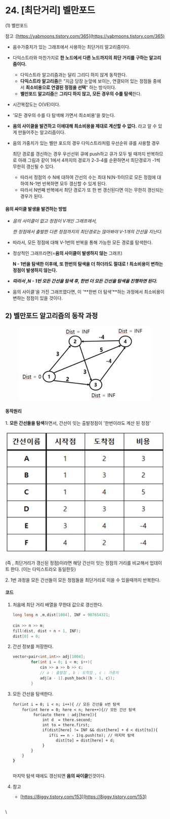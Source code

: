 # 24. \[최단거리] 벨만포드

(1) 벨만포드

참고 :[https://yabmoons.tistory.com/365](https://yabmoons.tistory.com/365)

* 음수가중치가 있는 그래프에서 사용하는 최단거리 알고리즘이다.
* 다익스트라와 마찬가지로 **한 노드에서 다른 노드까지의 최단 거리를 구하는 알고리즘이다.**
  * 다익스트라 알고리즘과는 달리 그리디 하지 않게 동작한다.
  * **다익스트라 알고리즘**은 "지금 당장 눈앞에 보이는, 연결되어 있는 정점들 중에서 **최소비용으로 연결된 정점을 선택**" 하는 방식이다.
  * **벨만포드 알고리즘**은 **그리디 하지 않고, 모든 경우의 수를 탐색**한다.
* 시간복잡도는 O(VE)이다.
* '모든 경우의 수를 다 탐색해 가면서 최소비용'을 찾는다.
* **음의 사이클을 발견하고 이에대해 최소비용을 제대로 계산할 수 없다.** 라고 알 수 있게 만들어주는 알고리즘이다.
*   음의 가중치가 있는 벨만 포드의 경우 다익스트라처럼 우선순위 큐를 사용할 경우

    최단 경로를 갱신하는 경우 우선선위 큐에 push하고 큐가 모두 빌 때까지 반복하므로 아래 그림과 같이 1에서 4까지의 경로가 2-3-4를 순환하면서 최단경로가  -1씩 무한히 갱신될 수 있다.

    * 따라서 정점의 수 N에 대하여 간선의 수는 최대 N(N-1)이므로 모든 정점에 대하여 N-1번 반복하면 모두 갱신할 수 있게 된다.
    * 따라서 N번째 반복에서 최단 경로가 또 한 번 갱신된다면 이는 무한히 갱신되는 경우가 된다.

#### 음의 싸이클 발생을 발견하는 방법

*   _음의 사이클이 없고 정점이 V개인 그래프에서,_

    _한 정점에서 출발한 다른 정점까지의 최단경로는 많아봐야 V-1개의 간선을 지난다._
* 따라서, 모든 정점에 대해 V-1번의 반복을 통해 가능한 모든 경로를 탐색한다.
*   정상적인 그래프라면(=**음의 사이클이 발생하지 않는** 그래프)

    **N - 1번을 탐색한 이후에, 또 한번의 탐색을 더 하더라도 절대로 ! 최소비용이 변하는 정점이 발생하지 않는다.**
* _**따라서 ,N - 1번 모든 간선을 탐색 후, 한번 더 모든 간선을 탐색을 진행하면 된다.**_
* 음의 사이클'을 가진 그래프였다면, 이 '**한번 더 탐색'**하는 과정에서 최소비용이 변하는 정점이 있을 것이다.

## 2) 벨만포드 알고리즘의 동작 과정

<figure><img src="../.gitbook/assets/image (10) (1).png" alt=""><figcaption></figcaption></figure>

#### 동작원리

1\. **모든 간선들을 탐색**하면서, 간선이 잇는 출발정점이 '한번이라도 계산 된 정점'

![](<../.gitbook/assets/image (1) (1) (1) (1) (1) (1) (1) (1) (1) (1) (1).png>)

(즉 , 최단거리가 갱신된 정점)이라면 해당 간선이 잇는 정점의 거리를 비교해서 업데이트 한다. (이는 다익스트라오 동일한듯)

2\. 1번 과정을 모든 간선들이 모든 정점들을 최단거리로 이을 수 있을때까지 반복한다.

#### 코드

1.  처음에 최단 거리 배열을 무한대 값으로 갱신한다.

    ```cpp
    long long n ,m,dist[1004], INF = 987654321;

    cin >> n >> m; 
    fill(dist, dist + n + 1, INF); 
    dist[0] = 0;
    ```
2.  간선 정보를 저장한다.

    ```cpp
    vector<pair<int,int>> adj[1004]; 
            for(int i = 0; i < m; i++){
                cin >> a >> b >> c; 
                // a : 출발점 , b : 도착점 , c : 가중치
                adj[a - 1].push_back({b - 1, c}); 
            }
    ```
3.  모든 간선을 탐색한다.

    <pre class="language-cpp"><code class="lang-cpp">for(int i = 0; i &#x3C; n; i++){ // 모든 간선을 n번 탐색
        for(int here = 0; here &#x3C; n; here++){// 모든 간선 탐색
             for(auto there : adj[here]){
                 int d  = there.second; 
                 int to = there.first; 
                 if(dist[here] != INF &#x26;&#x26; dist[here] + d &#x3C; dist[to]){
                    if(i == n - 1)q.push(to); // 마지막 탐색
                       dist[to] = dist[here] + d; 
                 } 
            } 
        }
    <strong>}
    </strong>
    </code></pre>

    마지막 탐색 때에도 갱신되면 **음의 싸이클**인것이다.
4. 참고
   * [https://8iggy.tistory.com/153](https://8iggy.tistory.com/153)

\
\
